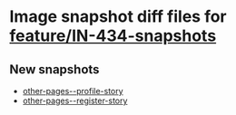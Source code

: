 # Image snapshot diff files for [feature/IN-434-snapshots](https://github.com/brightsitesconsulting/indy100-pwamp/pull/403)

## New snapshots
- [other-pages--profile-story](./other-pages--profile-story)
- [other-pages--register-story](./other-pages--register-story)

